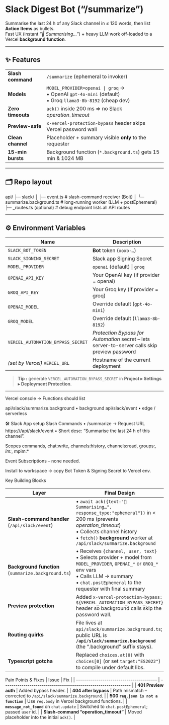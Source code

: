 # Slack Digest Bot (“/summarize”)

Summarise the last 24 h of any Slack channel in ≤ 120 words, then list **Action Items** as bullets.  
Fast UX (instant *“📝 Summarising…”*) + heavy LLM work off-loaded to a Vercel **background function**.

---

## ✨ Features
| | |
|---|---|
| **Slash command** | `/summarize` (ephemeral to invoker) |
| **Models** | `MODEL_PROVIDER=openai \| groq` →<br>• OpenAI `gpt-4o-mini` (default)<br>• Groq `llama3-8b-8192` (cheap dev) |
| **Zero timeouts** | `ack()` inside 200 ms ⇒ no Slack *operation_timeout* |
| **Preview-safe** | `x-vercel-protection-bypass` header skips Vercel password wall |
| **Clean channel** | Placeholder + summary visible **only** to the requester |
| **15-min bursts** | Background function (`*.background.ts`) gets 15 min & 1024 MB |

---

## 🗂 Repo layout

api/
├─ slack/
│ ├─ event.ts # slash-command receiver (Bolt)
│ └─ summarize.background.ts # long-running worker (LLM + postEphemeral)
├─ _routes.ts (optional) # debug endpoint lists all API routes


---

## ⚙️ Environment Variables

| Name | Description |
|------|-------------|
| `SLACK_BOT_TOKEN` | **Bot** token (`xoxb-…`) |
| `SLACK_SIGNING_SECRET` | Slack app Signing Secret |
| `MODEL_PROVIDER` | `openai` (default) \| `groq` |
| `OPENAI_API_KEY` | Your OpenAI key (if provider = openai) |
| `GROQ_API_KEY` | Your Groq key (if provider = groq) |
| `OPENAI_MODEL` | Override default (`gpt-4o-mini`) |
| `GROQ_MODEL` | Override default (`llama3-8b-8192`) |
| `VERCEL_AUTOMATION_BYPASS_SECRET` | *Protection Bypass for Automation* secret – lets server-to-server calls skip preview password |
| _(set by Vercel)_ `VERCEL_URL` | Hostname of the current deployment |

> **Tip :** generate `VERCEL_AUTOMATION_BYPASS_SECRET` in **Project ▸ Settings ▸ Deployment Protection**.

---

Vercel console → Functions should list

api/slack/summarize.background   • background
api/slack/event                  • edge / serverless

🛠 Slack App setup
Slash Commands
• /summarize → Request URL https://<production-host>/api/slack/event
• Short desc: “Summarise the last 24 h of this channel”.

Scopes
commands, chat:write, channels:history, channels:read, groups:*, im:*, mpim:*

Event Subscriptions – none needed.

Install to workspace → copy Bot Token & Signing Secret to Vercel env.



Key Building Blocks

| Layer                                               | Final Design                                                                                                                                                                                                           |
| --------------------------------------------------- | ---------------------------------------------------------------------------------------------------------------------------------------------------------------------------------------------------------------------- |
| **Slash-command handler** (`/api/slack/event`)      | • `await ack({text:"📝 Summarising…", response_type:"ephemeral"})` in < 200 ms (prevents *operation\_timeout*)<br>• Collects channel history<br>• `fetch()` **background** worker at `/api/slack/summarize.background` |
| **Background function** (`summarize.background.ts`) | • Receives `{channel, user, text}`<br>• Selects provider + model from `MODEL_PROVIDER`, `OPENAI_*` or `GROQ_*` env vars<br>• Calls LLM → summary<br>• `chat.postEphemeral` to the requester with final summary         |
| **Preview protection**                              | Added `x-vercel-protection-bypass: ${VERCEL_AUTOMATION_BYPASS_SECRET}` header so background calls skip the password wall.                                                                                              |
| **Routing quirks**                                  | File lives at `api/slack/summarize.background.ts`; public URL is **`/api/slack/summarize.background`** (the “.background” suffix stays).                                                                               |
| **Typescript gotcha**                               | Replaced `choices.at(0)` with `choices[0]` (or set `target:"ES2022"`) to compile under default libs.                                                                                                                   |

Pain Points & Fixes
| Issue                                    | Fix                                                             |
| ---------------------------------------- | --------------------------------------------------------------- |
| **401 Preview auth**                     | Added bypass header.                                            |
| **404 after bypass**                     | Path mismatch – corrected to `/api/slack/summarize.background`. |
| **500 `req.json is not a function`**     | Use `req.body` in Vercel background functions.                  |
| **`message_not_found`** on `chat.update` | Switched to `chat.postEphemeral`; passed `user` id.             |
| **Slash-command “operation\_timeout”**   | Moved placeholder into the initial `ack()`.                     |
